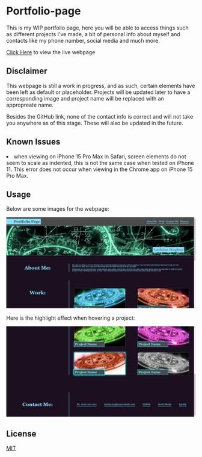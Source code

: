 # Portfolio-page

This is my WIP portfolio page, here you will be able to access things such as different projects I've made, a bit of personal info about myself and contacts like my phone number, social media and much more.

[Click Here](https://CinosMagician.github.io/Portfolio-page) to view the live webpage

## Disclaimer

This webpage is still a work in progress, and as such, certain elements have been left as default or placeholder. Projects will be updated later to have a corresponding image and project name will be replaced with an appropreate name.

Besides the GitHub link, none of the contact info is correct and will not take you anywhere as of this stage. These will also be updated in the future.

## Known Issues

<li> when viewing on iPhone 15 Pro Max in Safari, screen elements do not seem to scale as indented, this is not the same case when tested on iPhone 11. This error does not occur when viewing in the Chrome app on iPhone 15 Pro Max.

## Usage

Below are some images for the webpage:

<img src="assets/images/homepage.png" alt="Image of home webpage">

Here is the highlight effect when hovering a project:

<img src="assets/images/homepage2.png" alt="Image of home webpage with highlighted project">

## License

[MIT](https://choosealicense.com/licenses/mit/)
